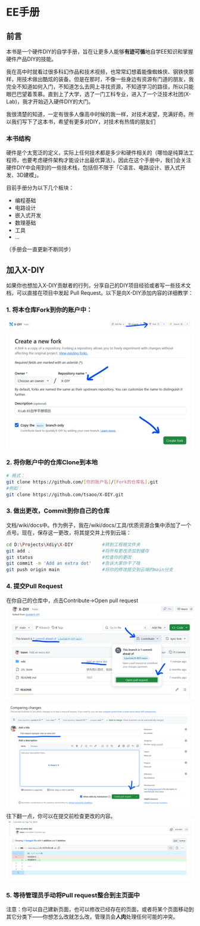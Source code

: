 # EE手册

## 前言

本书是一个硬件DIY的自学手册，旨在让更多人能够**有迹可循**地自学EE知识和掌握硬件产品DIY的技能。

我在高中时就看过很多科幻作品和技术视频，也常常幻想着能像蜘蛛侠、钢铁侠那样，用技术做出酷炫的装备。但是在那时，不像一些身边有资源有门道的朋友，我完全不知道如何入门，不知道怎么去网上寻找资源，不知道学习的路径，所以只能眼巴巴望着羡慕。直到上了大学，选了一门工科专业，进入了一个泛技术社团(X-Lab)，我才开始迈入硬件DIY的大门。

我很清楚的知道，一定有很多人像高中时候的我一样，对技术渴望，充满好奇。所以我们写下了这本书，希望有更多对DIY，对技术有热情的朋友们

### 本书结构

硬件是个太宽泛的定义，实际上任何技术都是多少和硬件相关的（哪怕是纯算法工程师，也要考虑硬件架构才能设计出最优算法）。因此在这个手册中，我们会关注硬件DIY中会用到的一些技术栈，包括但不限于「C语言、电路设计、嵌入式开发、3D建模」。

目前手册分为以下几个板块：

- 编程基础
- 电路设计
- 嵌入式开发
- 数理基础
- 工具
- ...

（手册会一直更新不断同步）

## 加入X-DIY

如果你也想加入X-DIY贡献者的行列，分享自己的DIY项目经验或者写一些技术文档，可以直接在项目中发起 Pull Request。以下是向X-DIY添加内容的详细教学：

### 1. 将本仓库Fork到你的账户中：

![fork1](./images/readme/fork1.png)

![fork2](./images/readme/fork2.png)

### 2. 将你账户中的仓库Clone到本地

```sh
# 格式：
git clone https://github.com/[你的账户名]/[Fork的仓库名].git
#例如：
git clone https://github.com/tsaoo/X-DIY.git
```

### 3. 做出更改，Commit到你自己的仓库

文档/wiki/docs中。作为例子，我在/wiki/docs/工具/优质资源合集中添加了一个点号。现在，保存这一更改，将其提交并上传到云端：

```sh
cd D:\Projects\Xdiy\X-DIY           #转到工程根文件夹
git add .                           #将所有更改添加到缓存
git status                          #检查你的更改
git commit -m 'Add an extra dot'    #告诉大家你干了啥
git push origin main                #将你的修改提交到云端的main分支
```

### 4. 提交Pull Request

在你自己的仓库中，点击Contribute->Open pull request
![request1](./images/readme/request1.png)

![request2](./images/readme/request2.png)

往下翻一点，你可以在提交前检查更改的内容。
![request3](./images/readme/request3.png)

### 5. 等待管理员手动将Pull request整合到主页面中

注意：你可以自己建新页面，也可以修改已经存在的页面，或者将某个页面移动到其它分类下——你想怎么改就怎么改，管理员会**人肉**处理任何可能的冲突。
